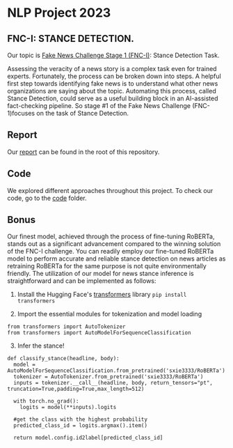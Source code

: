 # NLP Project 2023

## FNC-I: STANCE DETECTION.
Our topic is [Fake News Challenge Stage 1 (FNC-I)](http://www.fakenewschallenge.org/): Stance Detection Task.

Assessing the veracity of a news story is a complex task even for trained experts. Fortunately, the process can be broken down into steps. A helpful first step towards identifying fake news is to understand what other news organizations are saying about the topic. Automating this process, called Stance Detection, could serve as a useful building block in an AI-assisted fact-checking pipeline. So stage #1 of the Fake News Challenge (FNC-1)focuses on the task of Stance Detection.
 
## Report
Our [report](https://github.com/BiteKirby3/FakeNewsChallenge/blob/main/report.pdf) can be found in the root of this repository.

## Code
We explored different approaches throughout this project. To check our code, go to the [code](https://github.com/BiteKirby3/FakeNewsChallenge/tree/main/code) folder.

## Bonus
Our finest model, achieved through the process of fine-tuning RoBERTa, stands out as a significant advancement compared to the winning solution of the FNC-I challenge. You can readily employ our fine-tuned RoBERTa model to perform accurate and reliable stance detection on news articles as retraining RoBERTa for the same purpose is not quite environmentally friendly. The utilization of our model for news stance inference is straightforward and can be implemented as follows: 

1. Install the Hugging Face's [transformers](https://huggingface.co/docs/transformers/v4.17.0/en/index) library
```pip install transformers```

2. Import the essential modules for tokenization and model loading
```
from transformers import AutoTokenizer
from transformers import AutoModelForSequenceClassification
```

3. Infer the stance!
```
def classify_stance(headline, body):
  model = AutoModelForSequenceClassification.from_pretrained('sxie3333/RoBERTa')
  tokenizer = AutoTokenizer.from_pretrained('sxie3333/RoBERTa')
  inputs = tokenizer.__call__(headline, body, return_tensors="pt", truncation=True,padding=True,max_length=512)
  
  with torch.no_grad():
    logits = model(**inputs).logits
	
  #get the class with the highest probability
  predicted_class_id = logits.argmax().item()

  return model.config.id2label[predicted_class_id]
```
